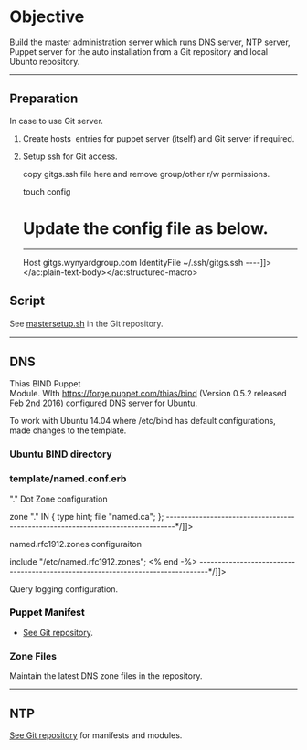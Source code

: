 
<h1>Objective</h1>
<p>Build the master administration server which runs DNS server, NTP server, Puppet server for the auto installation from a Git repository and local Ubunto repository.</p>
<hr />
<h2>Preparation</h2>
<p>In case to use Git server.</p>
<ol>
<li>
<p>Create hosts &nbsp;entries for puppet server (itself) and Git server if required.</p></li>
<li>
<p>Setup ssh for Git access.</p><ac:structured-macro ac:name="code" ac:schema-version="1" ac:macro-id="3dc78306-e972-4044-8c7e-ddac709a83ae"><ac:plain-text-body><![CDATA[mkdir ~/.ssh && cd ~/.ssh

# copy gitgs.ssh file here and remove group/other r/w permissions.

touch config
# Update the config file as below.
----
Host gitgs.wynyardgroup.com
  IdentityFile ~/.ssh/gitgs.ssh
----]]></ac:plain-text-body></ac:structured-macro></li></ol>
<h2>Script</h2>
<p><span style="color: rgb(51,51,51);font-size: 14.0px;line-height: 1.42857;">See&nbsp;</span><a href="https://git.wynyardgroup.com/monishi/Linux-Ubuntu/blob/master/Installation/Automation/14.04/utilities/master/mastersetup.sh">mastersetup.sh</a><a style="font-size: 14.0px;line-height: 1.42857;"></a><span style="color: rgb(51,51,51);font-size: 14.0px;line-height: 1.42857;"> in the Git repository.</span></p>
<hr />
<h2>DNS</h2>
<p>Thias BIND Puppet Module.&nbsp;<span>WIth&nbsp;</span><a href="https://forge.puppet.com/thias/bind" rel="nofollow">https://forge.puppet.com/thias/bind</a><span>&nbsp;(Version 0.5.2 released Feb 2nd 2016) configured DNS server for Ubuntu.&nbsp;</span></p>
<p>To work with Ubuntu 14.04 where /etc/bind has default configurations, made changes to the template.</p>
<h3>Ubuntu BIND directory</h3><ac:structured-macro ac:name="code" ac:schema-version="1" ac:macro-id="5bfd8dc4-8f3c-442c-8e8a-50837c38bd85"><ac:plain-text-body><![CDATA[/etc/bind
├── bind.keys
├── db.0
├── db.127
├── db.255
├── db.empty
├── db.local
├── db.root
├── named.conf
├── named.conf.default-zones
├── named.conf.local
├── named.conf.options
├── rndc.key
└── zones.rfc1918]]></ac:plain-text-body></ac:structured-macro>
<h3>template/named.conf.erb</h3>
<p>&quot;.&quot; Dot Zone configuration</p><ac:structured-macro ac:name="code" ac:schema-version="1" ac:macro-id="70f79acd-23bd-458f-aeca-2e94af0dab03"><ac:plain-text-body><![CDATA[/*--------------------------------------------------------------------------------
Ubuntu 14.04 default BIND has include named.conf.local which handles "." zone.
Hence this causes duplicate definition issue.
<% if @recursion == 'yes' -%>
zone "." IN {
    type hint;
    file "named.ca";
};
--------------------------------------------------------------------------------*/]]></ac:plain-text-body></ac:structured-macro>
<p>named.rfc1912.zones configuraiton</p><ac:structured-macro ac:name="code" ac:schema-version="1" ac:macro-id="f62cd8a8-1f25-4550-aeaf-ff8d0baa5738"><ac:plain-text-body><![CDATA[/*--------------------------------------------------------------------------------
Ubuntu 14.04 does not have named.rfc1912.zones file, hence causing file not found issue.
<% if @recursion == 'yes' -%>
include "/etc/named.rfc1912.zones";
<% end -%>
--------------------------------------------------------------------------------*/]]></ac:plain-text-body></ac:structured-macro>
<p>Query logging configuration.</p><ac:structured-macro ac:name="code" ac:schema-version="1" ac:macro-id="7a162e2b-b978-4a19-a8f8-6cb5a7d2ffd5"><ac:plain-text-body><![CDATA[logging {
    //--------------------------------------------------------------------------------
    // [AS-32] Added query logging
    //--------------------------------------------------------------------------------
    channel query_log {
        file "/var/log/named/query.log" versions 3 size 5m;
        severity info;
        print-time yes;
        print-severity yes;
        print-category yes;
    };
    category queries {
        query_log;
    };
    //--------------------------------------------------------------------------------
};]]></ac:plain-text-body></ac:structured-macro>
<h3><span style="color: rgb(0,0,0);">Puppet Manifest</span></h3>
<ul>
<li><a href="https://github.com/oonisim/Linux-Ubuntu/tree/master/Installation/Automation/14.04/etc/puppetlabs/code/environments/production/manifests/site_dns">See Git repository</a>.</li></ul>
<h3>Zone Files</h3>
<p>Maintain the latest DNS zone files in the repository.</p>
<hr />
<h2>NTP</h2>
<p><a href="https://github.com/oonisim/Linux-Ubuntu/tree/master/Installation/Automation/14.04/etc/puppetlabs/code/environments/production/manifests/site_ntp/manifests">See Git repository</a> for manifests and modules.</p>